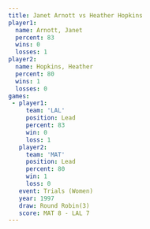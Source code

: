 ```yaml
---
title: Janet Arnott vs Heather Hopkins
player1:                
  name: Arnott, Janet   
  percent: 83           
  wins: 0               
  losses: 1             
player2:                
  name: Hopkins, Heather
  percent: 80           
  wins: 1               
  losses: 0             
games:
 - player1:        
     team: 'LAL'   
     position: Lead
     percent: 83   
     win: 0        
     loss: 1       
   player2:        
     team: 'MAT'   
     position: Lead
     percent: 80   
     win: 1        
     loss: 0       
   event: Trials (Women)
   year: 1997           
   draw: Round Robin(3) 
   score: MAT 8 - LAL 7 
---
```

